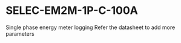# SELEC-EM2M-1P-C-100A
Single phase energy meter logging 
Refer the datasheet to add more parameters 

